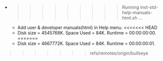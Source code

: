 * >>>>>>>>> Running inst-std-help-manuals-html.sh ...
  * Add user & developer manuals(html) in Help menu.
<<<<<<< HEAD
  * Disk size = 4545768K. Space Used = 84K. Runtime = 00:00:00:00.
=======
  * Disk size = 4667772K. Space Used = 84K. Runtime = 00:00:00:01.
>>>>>>> refs/remotes/origin/bullseye
